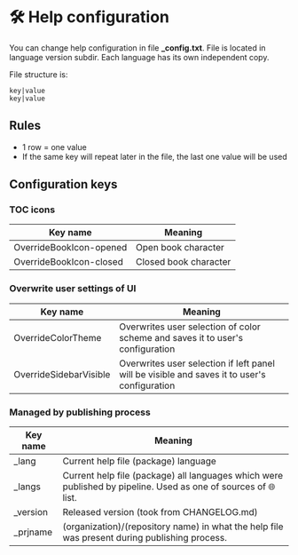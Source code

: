 # 🛠️ Help configuration

You can change help configuration in file **_config.txt**. File is located in language version subdir. Each language has its own independent copy.

File structure is:

```
key|value
key|value
```

## Rules

- 1 row = one value
- If the same key will repeat later in the file, the last one value will be used

## Configuration keys

### TOC icons

| Key name | Meaning |
|---|---|
| OverrideBookIcon-opened | Open book character |
| OverrideBookIcon-closed | Closed book character |

### Overwrite user settings of UI

| Key name | Meaning |
|---|---|
| OverrideColorTheme | Overwrites user selection of color scheme and saves it to user's configuration |
| OverrideSidebarVisible | Overwrites user selection if left panel will be visible and saves it to user's configuration |

### Managed by publishing process
| Key name | Meaning |
|---|---|
| _lang | Current help file (package) language |
| _langs | Current help file (package) all languages which were published by pipeline. Used as one of sources of 🌐 list. |
| _version | Released version (took from CHANGELOG.md) |
| _prjname | (organization)/(repository name) in what the help file was present during publishing process. |
